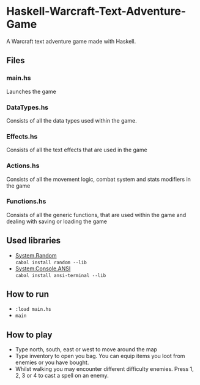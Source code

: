 # Haskell-Warcraft-Text-Adventure-Game
A Warcraft text adventure game made with Haskell.

## Files

### main.hs
Launches the game

### DataTypes.hs
Consists of all the data types used within the game.

### Effects.hs
Consists of all the text effects that are used in the game

### Actions.hs
Consists of all the movement logic, combat system and stats modifiers in the game

### Functions.hs
Consists of all the generic functions, that are used within the game and dealing with saving or loading the game

## Used libraries

- [System.Random](https://hackage.haskell.org/package/random-1.1/docs/System-Random.html) <br>`cabal install random --lib`
- [System.Console.ANSI](https://hackage.haskell.org/package/ansi-terminal-0.10.3/docs/System-Console-ANSI.html) <br>`cabal install ansi-terminal --lib`

## How to run
- `:load main.hs`
- `main`

## How to play
- Type north, south, east or west to move around the map
- Type inventory to open you bag. You can equip items you loot from enemies or you have bought.
- Whilst walking you may encounter different difficulty enemies. Press 1, 2, 3 or 4 to cast a spell on an enemy.
